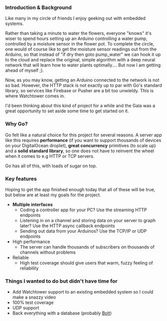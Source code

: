### Introduction & Background
Like many in my circle of friends I enjoy geeking out with embedded systems.

Rather than taking a minute to water the flowers, everyone "knows" it's wiser to spend hours setting up an Arduino controlling a water pump, controlled by a moisture sensor in the flower pot. To complete the circle, one would of course like to get the moisture sensor readings out from the Arduino, so that instead of "if dry then goto pump_water" we can hook it up to the cloud and replace the original, simple algorithm with a deep neural network that will learn how to water plants optimally.... But now I am getting ahead of myself ;).

Now, as you may know, getting an Arduino connected to the network is not so bad. However, the HTTP stack is not exactly up to par with Go's standard library, so services like Firebase or Pusher are a bit too unwieldy. This is where Watchtower comes in.

I'd been thinking about this kind of project for a while and the Gala was a great opportunity to set aside some time to get started on it.

### Why Go?

Go felt like a natural choice for this project for several reasons. A server app like this requires **performance** (if you want to support thousands of devices on your DigitalOcean droplet), **great concurrency** primitives (to scale up) and a **solid standard library**, so one does not have to reinvent the wheel when it comes to e.g HTTP or TCP servers.

Go has all of this, with loads of sugar on top.

### Key features

Hoping to get the app finished enough today that all of these will be true, but below are at least my goals for the project.

* **Multiple interfaces**
  * Coding a controller app for your PC? Use the streaming HTTP endpoints
  * Listening in on a channel and storing data on your server to graph later? Use the HTTP async callback endpoints
  * Sending out data from your Arduinos? Use the TCP/IP or UDP endpoints
* High performance
	* The server can handle thousands of subscribers on thousands of channels without problems
* Reliable
	* High test coverage should give users that warm, fuzzy feeling of reliability

### Things I wanted to do but didn't have time for

* Add Watchtower support to an existing embedded system so I could make a snazzy video
* 100% test coverage
* UDP support
* Back everything with a database (probably [Bolt](https://github.com/boltdb/bolt))